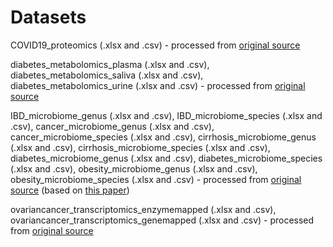 # Datasets

COVID19_proteomics (.xlsx and .csv) - processed from [original source](https://data.mendeley.com/datasets/tzydswhhb5/5)

diabetes_metabolomics_plasma (.xlsx and .csv), diabetes_metabolomics_saliva (.xlsx and .csv), diabetes_metabolomics_urine (.xlsx and .csv) - processed from [original source](https://figshare.com/articles/dataset/Qatar_Metabolomics_Study_on_Diabetes/5904022?file=10531342)

IBD_microbiome_genus (.xlsx and .csv), IBD_microbiome_species (.xlsx and .csv), cancer_microbiome_genus (.xlsx and .csv), cancer_microbiome_species (.xlsx and .csv), cirrhosis_microbiome_genus (.xlsx and .csv), cirrhosis_microbiome_species (.xlsx and .csv), diabetes_microbiome_genus (.xlsx and .csv), diabetes_microbiome_species (.xlsx and .csv), obesity_microbiome_genus (.xlsx and .csv), obesity_microbiome_species (.xlsx and .csv) - processed from [original source](https://github.com/SegataLab/metaml/tree/master/data) (based on [this paper](https://doi.org/10.1371/journal.pcbi.1004977))

ovariancancer_transcriptomics_enzymemapped (.xlsx and .csv), ovariancancer_transcriptomics_genemapped (.xlsx and .csv) - processed from [original source](https://www.ebi.ac.uk/arrayexpress/experiments/E-MTAB-6691/files/)

